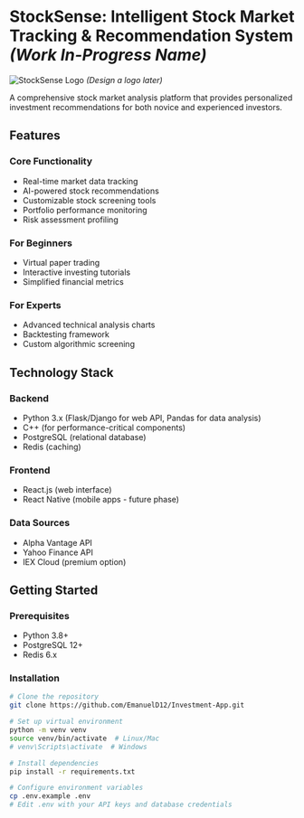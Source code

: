 # StockSense: Intelligent Stock Market Tracking & Recommendation System *(Work In-Progress Name)*

![StockSense Logo](https://via.placeholder.com/150) *(Design a logo later)*

A comprehensive stock market analysis platform that provides personalized investment recommendations for both novice and experienced investors.

## Features

### Core Functionality
- Real-time market data tracking
- AI-powered stock recommendations
- Customizable stock screening tools
- Portfolio performance monitoring
- Risk assessment profiling

### For Beginners
- Virtual paper trading
- Interactive investing tutorials
- Simplified financial metrics

### For Experts
- Advanced technical analysis charts
- Backtesting framework
- Custom algorithmic screening

## Technology Stack

### Backend
- Python 3.x (Flask/Django for web API, Pandas for data analysis)
- C++ (for performance-critical components)
- PostgreSQL (relational database)
- Redis (caching)

### Frontend
- React.js (web interface)
- React Native (mobile apps - future phase)

### Data Sources
- Alpha Vantage API
- Yahoo Finance API
- IEX Cloud (premium option)

## Getting Started

### Prerequisites
- Python 3.8+
- PostgreSQL 12+
- Redis 6.x

### Installation
```bash
# Clone the repository
git clone https://github.com/EmanuelD12/Investment-App.git

# Set up virtual environment
python -m venv venv
source venv/bin/activate  # Linux/Mac
# venv\Scripts\activate  # Windows

# Install dependencies
pip install -r requirements.txt

# Configure environment variables
cp .env.example .env
# Edit .env with your API keys and database credentials
